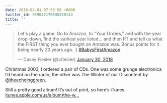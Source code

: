 ```yaml
---
date: 2018-02-01 07:53:58 +0000
twitter_id: 959047170690310144
title: ''
---
```


<blockquote class="twitter-tweet"><p lang="en" dir="ltr">Let&#39;s play a game. Go to Amazon, to &quot;Your Orders,&quot; and with the year drop-down, find the earliest year listed... and then RT and tell us what the FIRST thing you ever bought on Amazon was. Bonus points for it being nearly 20 years ago. :) <a href="https://twitter.com/hashtag/BabysFirstAmazon?src=hash&amp;ref_src=twsrc%5Etfw">#BabysFirstAmazon</a></p>&mdash; Casey Fiesler (@cfiesler) <a href="https://twitter.com/cfiesler/status/958365769837953026?ref_src=twsrc%5Etfw">January 30, 2018</a></blockquote>
<script async src="https://platform.twitter.com/widgets.js" charset="utf-8"></script>

Christmas 2003, I ordered a pair of CDs. One was some grunge electronica I’d heard on the radio; the other was The Winter of our Discontent by [@theechoinggreen](https://twitter.com/theechoinggreen).

Still a pretty good album! It’s out of print, so here’s iTunes: [itunes.apple.com/us/album/the-w…](https://itunes.apple.com/us/album/the-winter-of-our-discontent/5065367)

